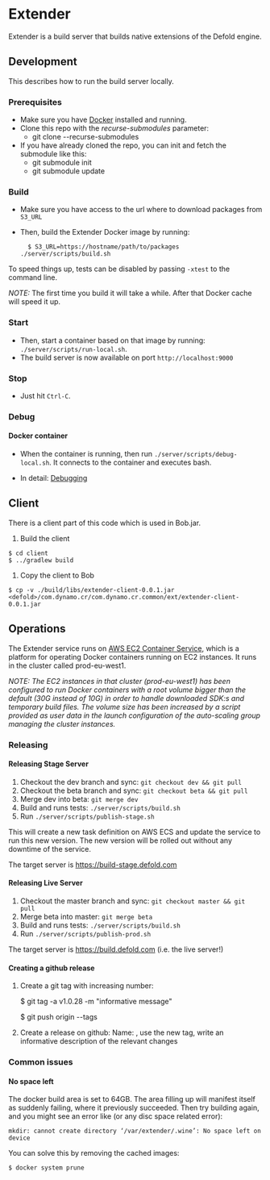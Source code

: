 # Extender

Extender is a build server that builds native extensions of the Defold engine.

## Development
This describes how to run the build server locally.

### Prerequisites
* Make sure you have [Docker](https://www.docker.com) installed and running.
* Clone this repo with the _recurse-submodules_ parameter:
  * git clone --recurse-submodules <repo>
* If you have already cloned the repo, you can init and fetch the submodule like this:
  * git submodule init
  * git submodule update

### Build

* Make sure you have access to the url where to download packages from `S3_URL`

* Then, build the Extender Docker image by running:

        $ S3_URL=https://hostname/path/to/packages ./server/scripts/build.sh

To speed things up, tests can be disabled by passing `-xtest` to the command line.

_NOTE:_ The first time you build it will take a while. After that Docker cache will speed it up.

### Start
* Then, start a container based on that image by running: `./server/scripts/run-local.sh`.
* The build server is now available on port `http://localhost:9000`

### Stop
* Just hit `Ctrl-C`.

### Debug

#### Docker container

* When the container is running, then run `./server/scripts/debug-local.sh`. It connects to the container and executes bash.

* In detail: [Debugging](./README_DEBUGGING.md)

## Client

There is a client part of this code which is used in Bob.jar.

  1. Build the client

    $ cd client
    $ ../gradlew build

  1. Copy the client to Bob

    $ cp -v ./build/libs/extender-client-0.0.1.jar <defold>/com.dynamo.cr/com.dynamo.cr.common/ext/extender-client-0.0.1.jar


## Operations

The Extender service runs on [AWS EC2 Container Service](https://aws.amazon.com/ecs/), which is
a platform for operating Docker containers running on EC2 instances. It runs in the cluster called
 prod-eu-west1.

 _NOTE: The EC2 instances in that cluster (prod-eu-west1) has been configured to run Docker containers with
  a root volume bigger than the default (30G instead of 10G) in order to handle downloaded SDK:s and
  temporary build files. The volume size has been increased by a script provided as user data in the
  launch configuration of the auto-scaling group managing the cluster instances._

### Releasing

#### Releasing Stage Server

  1. Checkout the dev branch and sync: `git checkout dev && git pull`
  2. Checkout the beta branch and sync: `git checkout beta && git pull`
  3. Merge dev into beta: `git merge dev`
  4. Build and runs tests: `./server/scripts/build.sh`
  5. Run `./server/scripts/publish-stage.sh`

This will create a new task definition on AWS ECS and update the service to run this new version. The new
version will be rolled out without any downtime of the service.

The target server is https://build-stage.defold.com

#### Releasing Live Server

  1. Checkout the master branch and sync: `git checkout master && git pull`
  2. Merge beta into master: `git merge beta`
  3. Build and runs tests: `./server/scripts/build.sh`
  4. Run `./server/scripts/publish-prod.sh`

The target server is https://build.defold.com (i.e. the live server!)

#### Creating a github release
  1. Create a git tag with increasing number:

      $ git tag -a v1.0.28 -m "informative message"

      $ git push origin --tags
  2. Create a release on github: Name: <date>, use the new tag, write an informative description of the relevant changes

### Common issues

#### No space left

The docker build area is set to 64GB. The area filling up will manifest itself as suddenly failing, where it previously succeeded.
Then try building again, and you might see an error like (or any disc space related error):

    mkdir: cannot create directory ‘/var/extender/.wine’: No space left on device

You can solve this by removing the cached images:

    $ docker system prune

